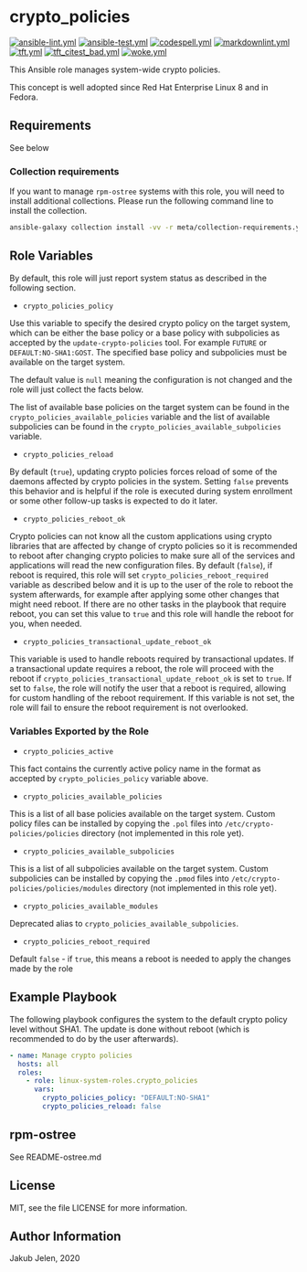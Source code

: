# crypto_policies

[![ansible-lint.yml](https://github.com/linux-system-roles/crypto_policies/actions/workflows/ansible-lint.yml/badge.svg)](https://github.com/linux-system-roles/crypto_policies/actions/workflows/ansible-lint.yml) [![ansible-test.yml](https://github.com/linux-system-roles/crypto_policies/actions/workflows/ansible-test.yml/badge.svg)](https://github.com/linux-system-roles/crypto_policies/actions/workflows/ansible-test.yml) [![codespell.yml](https://github.com/linux-system-roles/crypto_policies/actions/workflows/codespell.yml/badge.svg)](https://github.com/linux-system-roles/crypto_policies/actions/workflows/codespell.yml) [![markdownlint.yml](https://github.com/linux-system-roles/crypto_policies/actions/workflows/markdownlint.yml/badge.svg)](https://github.com/linux-system-roles/crypto_policies/actions/workflows/markdownlint.yml) [![tft.yml](https://github.com/linux-system-roles/crypto_policies/actions/workflows/tft.yml/badge.svg)](https://github.com/linux-system-roles/crypto_policies/actions/workflows/tft.yml) [![tft_citest_bad.yml](https://github.com/linux-system-roles/crypto_policies/actions/workflows/tft_citest_bad.yml/badge.svg)](https://github.com/linux-system-roles/crypto_policies/actions/workflows/tft_citest_bad.yml) [![woke.yml](https://github.com/linux-system-roles/crypto_policies/actions/workflows/woke.yml/badge.svg)](https://github.com/linux-system-roles/crypto_policies/actions/workflows/woke.yml)

This Ansible role manages system-wide crypto policies.

This concept is well adopted since Red Hat Enterprise Linux 8 and in Fedora.

## Requirements

See below

### Collection requirements

If you want to manage `rpm-ostree` systems with this role, you will need to
install additional collections.  Please run the following command line to
install the collection.

```bash
ansible-galaxy collection install -vv -r meta/collection-requirements.yml
```

## Role Variables

By default, this role will just report system status as described in the
following section.

* `crypto_policies_policy`

Use this variable to specify the desired crypto policy on the target system,
which can be either the base policy or a base policy with subpolicies
as accepted by the `update-crypto-policies` tool. For example `FUTURE` or
`DEFAULT:NO-SHA1:GOST`. The specified base policy and subpolicies  <!-- codespell:ignore gost -->
must be available on the target system.

The default value is `null` meaning the configuration is not changed and
the role will just collect the facts below.

The list of available base policies on the target system can be found in the
`crypto_policies_available_policies` variable and the list of available
subpolicies can be found in the `crypto_policies_available_subpolicies` variable.

* `crypto_policies_reload`

By default (`true`), updating crypto policies forces reload of some of
the daemons affected by crypto policies in the system. Setting `false`
prevents this behavior and is helpful if the role is executed during system
enrollment or some other follow-up tasks is expected to do it later.

* `crypto_policies_reboot_ok`

Crypto policies can not know all the custom applications using crypto
libraries that are affected by change of crypto policies so it is recommended
to reboot after changing crypto policies to make sure all of the services
and applications will read the new configuration files. By default (`false`),
if reboot is required, this role will set `crypto_policies_reboot_required`
variable as described below and it is up to the user of the role to reboot
the system afterwards, for example after applying some other changes that might
need reboot. If there are no other tasks in the playbook that require reboot,
you can set this value to `true` and this role will handle the reboot for you,
when needed.

* `crypto_policies_transactional_update_reboot_ok`

This variable is used to handle reboots required by transactional updates.
If a transactional update requires a reboot, the role will proceed with the
reboot if `crypto_policies_transactional_update_reboot_ok` is set to `true`. If set
to `false`, the role will notify the user that a reboot is required, allowing
for custom handling of the reboot requirement. If this variable is not set,
the role will fail to ensure the reboot requirement is not overlooked.

### Variables Exported by the Role

* `crypto_policies_active`

This fact contains the currently active policy name in the format as accepted
by `crypto_policies_policy` variable above.

* `crypto_policies_available_policies`

This is a list of all base policies available on the target system.
Custom policy files can be installed by copying the `.pol` files into
`/etc/crypto-policies/policies` directory (not implemented in this role yet).

* `crypto_policies_available_subpolicies`

This is a list of all subpolicies available on the target system.
Custom subpolicies can be installed by copying the `.pmod` files into
`/etc/crypto-policies/policies/modules` directory (not implemented in this
role yet).

* `crypto_policies_available_modules`

Deprecated alias to `crypto_policies_available_subpolicies`.

* `crypto_policies_reboot_required`

Default `false` - if `true`, this means a reboot is needed to apply
the changes made by the role

## Example Playbook

The following playbook configures the system to the default crypto policy
level without SHA1. The update is done without reboot (which is recommended
to do by the user afterwards).

```yaml
- name: Manage crypto policies
  hosts: all
  roles:
    - role: linux-system-roles.crypto_policies
      vars:
        crypto_policies_policy: "DEFAULT:NO-SHA1"
        crypto_policies_reload: false

```

## rpm-ostree

See README-ostree.md

## License

MIT, see the file LICENSE for more information.

## Author Information

Jakub Jelen, 2020
